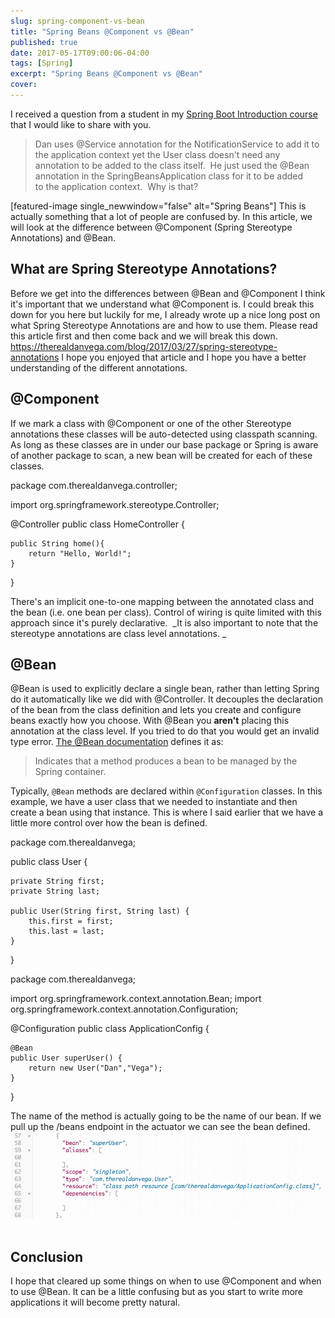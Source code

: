 ```yaml
---
slug: spring-component-vs-bean
title: "Spring Beans @Component vs @Bean"
published: true
date: 2017-05-17T09:00:06-04:00
tags: [Spring]
excerpt: "Spring Beans @Component vs @Bean"
cover: 
---
```


I received a question from a student in my [Spring Boot Introduction course](https://therealdanvega.com/spring-boot) that I would like to share with you. 

> Dan uses @Service annotation for the NotificationService to add it to the application context yet the User class doesn't need any annotation to be added to the class itself.  He just used the @Bean annotation in the SpringBeansApplication class for it to be added to the application context.  Why is that? 

\[featured-image single\_newwindow="false" alt="Spring Beans"\] This is actually something that a lot of people are confused by. In this article, we will look at the difference between @Component (Spring Stereotype Annotations) and @Bean.

## What are Spring Stereotype Annotations?

Before we get into the differences between @Bean and @Component I think it's important that we understand what @Component is. I could break this down for you here but luckily for me, I already wrote up a nice long post on what Spring Stereotype Annotations are and how to use them. Please read this article first and then come back and we will break this down.  https://therealdanvega.com/blog/2017/03/27/spring-stereotype-annotations I hope you enjoyed that article and I hope you have a better understanding of the different annotations. 

## @Component

If we mark a class with @Component or one of the other Stereotype annotations these classes will be auto-detected using classpath scanning. As long as these classes are in under our base package or Spring is aware of another package to scan, a new bean will be created for each of these classes. 

package com.therealdanvega.controller;

import org.springframework.stereotype.Controller;

@Controller
public class HomeController {

    public String home(){
        return "Hello, World!";
    }

}

There's an implicit one-to-one mapping between the annotated class and the bean (i.e. one bean per class). Control of wiring is quite limited with this approach since it's purely declarative.  _It is also important to note that the stereotype annotations are class level annotations. _

## @Bean

@Bean is used to explicitly declare a single bean, rather than letting Spring do it automatically like we did with @Controller. It decouples the declaration of the bean from the class definition and lets you create and configure beans exactly how you choose. With @Bean you **aren't** placing this annotation at the class level. If you tried to do that you would get an invalid type error. [The @Bean documentation](https://docs.spring.io/spring/docs/current/javadoc-api/org/springframework/context/annotation/Bean.html) defines it as:

> Indicates that a method produces a bean to be managed by the Spring container.

Typically,  `@Bean`  methods are declared within  `@Configuration`  classes. In this example, we have a user class that we needed to instantiate and then create a bean using that instance. This is where I said earlier that we have a little more control over how the bean is defined. 

package com.therealdanvega;

public class User {

    private String first;
    private String last;

    public User(String first, String last) {
        this.first = first;
        this.last = last;
    }
}

package com.therealdanvega;

import org.springframework.context.annotation.Bean;
import org.springframework.context.annotation.Configuration;

@Configuration
public class ApplicationConfig {

    @Bean
    public User superUser() {
        return new User("Dan","Vega");
    }

}

The name of the method is actually going to be the name of our bean. If we pull up the /beans endpoint in the actuator we can see the bean defined.  [![](./2017-05-17_08-30-18.png)](./2017-05-17_08-30-18.png)  

## Conclusion

I hope that cleared up some things on when to use @Component and when to use @Bean. It can be a little confusing but as you start to write more applications it will become pretty natural.